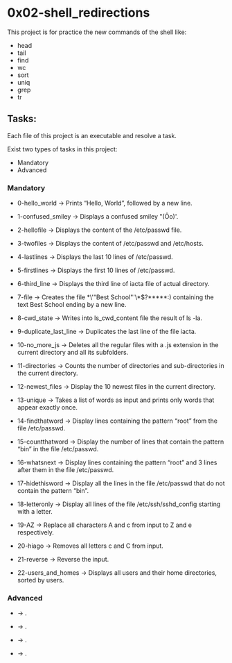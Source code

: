 # 0x02-shell_redirections
This project is for practice the new commands of the shell like:

- head
- tail
- find
- wc
- sort
- uniq
- grep
- tr

## Tasks:

Each file of this project is an executable and resolve a task.

Exist two types of tasks in this project:

- Mandatory
- Advanced

### Mandatory

- 0-hello_world &rarr; Prints “Hello, World”, followed by a new line.

- 1-confused_smiley &rarr; Displays a confused smiley "(Ôo)'.

- 2-hellofile &rarr; Displays the content of the /etc/passwd file.

- 3-twofiles &rarr; Displays the content of /etc/passwd and /etc/hosts.

- 4-lastlines &rarr; Displays the last 10 lines of /etc/passwd.

- 5-firstlines &rarr; Displays the first 10 lines of /etc/passwd.

- 6-third_line &rarr; Displays the third line of iacta file of actual directory.

- 7-file &rarr; Creates the file \*\\'"Best School"\'\\*$\?\*\*\*\*\*:) containing the text Best School ending by a new line.

- 8-cwd\_state &rarr; Writes into ls\_cwd\_content file the result of ls -la.

- 9-duplicate\_last_line &rarr; Duplicates the last line of the file iacta.

- 10-no\_more_js &rarr; Deletes all the regular files with a .js extension in the current directory and all its subfolders.

- 11-directories &rarr; Counts the number of directories and sub-directories in the current directory.

- 12-newest_files &rarr; Display the 10 newest files in the current directory.

- 13-unique &rarr; Takes a list of words as input and prints only words that appear exactly once.

- 14-findthatword &rarr; Display lines containing the pattern “root” from the file /etc/passwd.

- 15-countthatword &rarr; Display the number of lines that contain the pattern “bin” in the file /etc/passwd.

- 16-whatsnext &rarr; Display lines containing the pattern “root” and 3 lines after them in the file /etc/passwd.

- 17-hidethisword &rarr; Display all the lines in the file /etc/passwd that do not contain the pattern “bin”.

- 18-letteronly &rarr; Display all lines of the file /etc/ssh/sshd_config starting with a letter.

- 19-AZ &rarr; Replace all characters A and c from input to Z and e respectively.

- 20-hiago &rarr; Removes all letters c and C from input.

- 21-reverse &rarr; Reverse the input.

- 22-users\_and_homes &rarr; Displays all users and their home directories, sorted by users.

### Advanced

-  &rarr;  .

-  &rarr;  .

-  &rarr;  .

-  &rarr;  .
